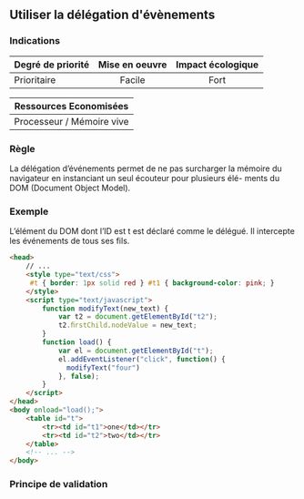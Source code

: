 ## Utiliser la délégation d'évènements
### Indications
| Degré de priorité |      Mise en oeuvre       |  Impact écologique    | 
|-------------------|:-------------------------:|:---------------------:|
| Prioritaire       |  Facile                   | Fort                  | 


|Ressources Economisées                                      |
|:----------------------------------------------------------:|
| Processeur / Mémoire vive   |

### Règle
La délégation d’événements permet de ne pas surcharger la mémoire du navigateur en instanciant un seul écouteur pour plusieurs élé- ments du DOM (Document Object Model).

### Exemple
L’élément du DOM dont l’ID est t est déclaré comme le délégué. 
Il intercepte les événements de tous ses fils.
```html
<head>
    // ...
    <style type="text/css">
     #t { border: 1px solid red } #t1 { background-color: pink; }
    </style>
    <script type="text/javascript">
        function modifyText(new_text) {
            var t2 = document.getElementById("t2");
            t2.ﬁrstChild.nodeValue = new_text;
        }
        function load() {
            var el = document.getElementById("t");
            el.addEventListener("click", function() {
              modifyText("four")
            }, false); 
        }
    </script>
</head>
<body onload="load();">
    <table id="t">
        <tr><td id="t1">one</td></tr>
        <tr><td id="t2">two</td></tr>
    </table>
    <!-- ... -->
</body>
```

### Principe de validation
